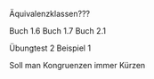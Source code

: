 Äquivalenzklassen???

Buch 1.6
Buch 1.7
Buch 2.1

Übungtest 2 Beispiel 1

Soll man Kongruenzen immer Kürzen